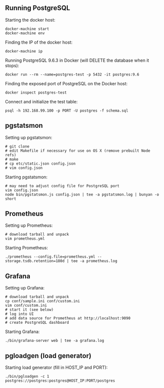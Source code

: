 ## Running PostgreSQL

Starting the docker host:

    docker-machine start
    docker-machine env

Finding the IP of the docker host:

    docker-machine ip

Running PostgreSQL 9.6.3 in Docker (will DELETE the database when it stops):

    docker run --rm --name=postgres-test -p 5432 -it postgres:9.6 

Finding the exposed port of PostgreSQL on the Docker host:

    docker inspect postgres-test

Connect and initialize the test table:

    psql -h 192.168.99.100 -p PORT -U postgres -f schema.sql

## pgstatsmon

Setting up pgstatsmon:

    # git clone
    # edit Makefile if necessary for use on OS X (remove prebuilt Node refs)
    # make
    # cp etc/static.json config.json
    # vim config.json

Starting pgstatsmon:

    # may need to adjust config file for PostgreSQL port
    vim config.json
    node bin/pgstatsmon.js config.json | tee -a pgstatsmon.log | bunyan -o short

## Prometheus

Setting up Prometheus:

    # download tarball and unpack
    vim prometheus.yml

Starting Prometheus:

    ./prometheus --config.file=prometheus.yml --storage.tsdb.retention=180d | tee -a prometheus.log

## Grafana

Setting up Grafana:

    # download tarball and unpack
    cp conf/sample.ini conf/custom.ini
    vim conf/custom.ini
    # start it (see below)
    # log into UI
    # add data source for Prometheus at http://localhost:9090
    # create PostgreSQL dashboard

Starting Grafana:

    ./bin/grafana-server web | tee -a grafana.log

## pgloadgen (load generator)

Starting load generator (fill in HOST\_IP and PORT):

    ./bin/pgloadgen -c 1 postgres://postgres:postgres@HOST_IP:PORT/postgres

